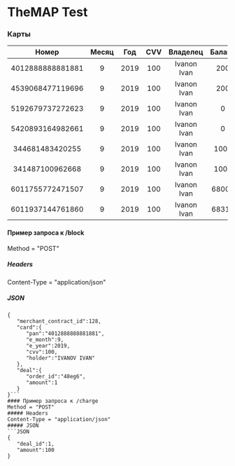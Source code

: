 # TheMAP Test
### Карты
| Номер  | Месяц  |  Год | CVV  | Владелец  | Баланс  |
| :----------: | :----------: | :----------: | :----------: | :----------: | :----------: |
| 4012888888881881  | 9  | 2019  | 100  | Ivanon Ivan  | 200  |
| 4539068477119696  | 9 | 2019 | 100  | Ivanon Ivan  | 200  |
| 5192679737272623  | 9 | 2019 | 100  | Ivanon Ivan  | 0  |
| 5420893164982661  | 9 | 2019 | 100  | Ivanon Ivan  | 0  |
| 344681483420255  | 9 | 2019 | 100  | Ivanon Ivan  | 1000  |
| 341487100962668  | 9 | 2019 | 100  | Ivanon Ivan  | 1000  |
| 6011755772471507  | 9 | 2019 | 100  | Ivanon Ivan  | 68000  |
| 6011937144761860  | 9 | 2019 | 100  | Ivanon Ivan  | 68315  |

#### Пример запроса к /block
Method = "POST"
##### Headers
Content-Type = "application/json"
##### JSON
```
{
   "merchant_contract_id":128,
   "card":{
      "pan":"4012888888881881",
      "e_month":9,
      "e_year":2019,
      "cvv":100,
      "holder":"IVANOV IVAN"
   },
   "deal":{
      "order_id":"48eg6",
      "amount":1
   }
}```
#### Пример запроса к /charge
Method = "POST"
##### Headers
Content-Type = "application/json"
##### JSON
```JSON
{
   "deal_id":1,
   "amount":100
}
```
